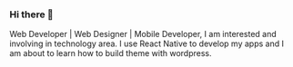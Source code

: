 ### Hi there 👋

<!--
**Nivek96/Nivek96** is a ✨ _special_ ✨ repository because its `README.md` (this file) appears on your GitHub profile.

Here are some ideas to get you started:

- 🔭 I’m currently working on ...
- 🌱 I’m currently learning ...
- 👯 I’m looking to collaborate on ...
- 🤔 I’m looking for help with ...
- 💬 Ask me about ...
- 📫 How to reach me: ...
- 😄 Pronouns: ...
- ⚡ Fun fact: ...
-->
Web Developer | Web Designer | Mobile Developer, I am interested and involving in technology area.
I use React Native to develop my apps and I am about to learn how to build theme with wordpress.

<img source="https://github-readme-stats.vercel.app/api?username=nivek96&&show_icons=true&title_color=ffffff&icon_color=bb2acf&text_color=daf7dc&bg_color=151515" >
